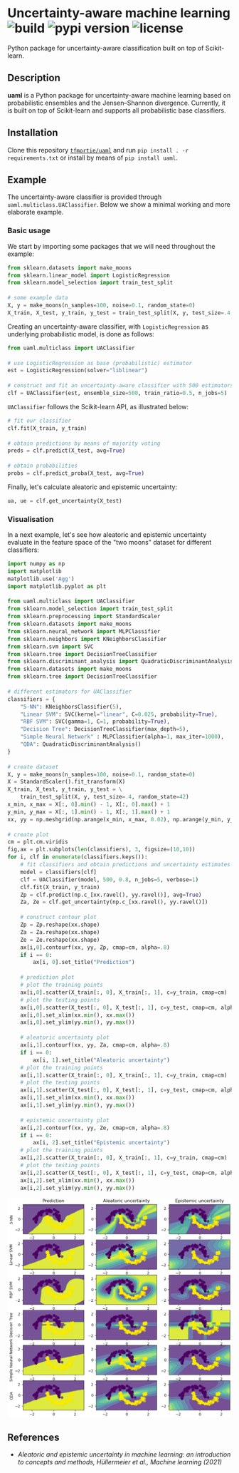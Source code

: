 # Uncertainty-aware machine learning ![build](https://github.com/tfmortie/uaml/actions/workflows/build.yml/badge.svg?branch=master) ![pypi version](https://badge.fury.io/py/uaml.svg) ![license](https://img.shields.io/github/license/tfmortie/uaml)

Python package for uncertainty-aware classification built on top of Scikit-learn. 

## Description

**uaml** is a Python package for uncertainty-aware machine learning based on probabilistic ensembles and the Jensen–Shannon divergence. Currently, it is built on top of Scikit-learn and supports all probabilistic base classifiers. 

## Installation

Clone this repository [`tfmortie/uaml`](https://github.com/tfmortie/uaml.git) and run `pip install . -r requirements.txt`
or install by means of `pip install uaml`.

## Example

The uncertainty-aware classifier is provided through `uaml.multiclass.UAClassifier`. Below we show a minimal working and more elaborate example.

### Basic usage

We start by importing some packages that we will need throughout the example:

```python
from sklearn.datasets import make_moons
from sklearn.linear_model import LogisticRegression
from sklearn.model_selection import train_test_split

# some example data
X, y = make_moons(n_samples=100, noise=0.1, random_state=0)
X_train, X_test, y_train, y_test = train_test_split(X, y, test_size=.4, random_state=42)
```

Creating an uncertainty-aware classifier, with `LogisticRegression` as underlying probabilistic model, is done as follows:

```python
from uaml.multiclass import UAClassifier

# use LogisticRegression as base (probabilistic) estimator
est = LogisticRegression(solver="liblinear")

# construct and fit an uncertainty-aware classifier with 500 estimators and parallelize over 5 cores 
clf = UAClassifier(est, ensemble_size=500, train_ratio=0.5, n_jobs=5)
```

`UAClassifier` follows the Scikit-learn API, as illustrated below: 

```python
# fit our classifier
clf.fit(X_train, y_train)

# obtain predictions by means of majority voting
preds = clf.predict(X_test, avg=True)

# obtain probabilities
probs = clf.predict_proba(X_test, avg=True) 
```
Finally, let's calculate aleatoric and epistemic uncertainty:

```python
ua, ue = clf.get_uncertainty(X_test)
```

### Visualisation

In a next example, let's see how aleatoric and epistemic uncertainty evaluate in the feature space of the "two moons" dataset for different classifiers:

```python
import numpy as np
import matplotlib
matplotlib.use('Agg')
import matplotlib.pyplot as plt

from uaml.multiclass import UAClassifier
from sklearn.model_selection import train_test_split
from sklearn.preprocessing import StandardScaler
from sklearn.datasets import make_moons
from sklearn.neural_network import MLPClassifier
from sklearn.neighbors import KNeighborsClassifier
from sklearn.svm import SVC
from sklearn.tree import DecisionTreeClassifier
from sklearn.discriminant_analysis import QuadraticDiscriminantAnalysis
from sklearn.datasets import make_moons
from sklearn.tree import DecisionTreeClassifier

# different estimators for UAClassifier
classifiers = {
    "5-NN": KNeighborsClassifier(5),
    "Linear SVM": SVC(kernel="linear", C=0.025, probability=True),
    "RBF SVM": SVC(gamma=1, C=1, probability=True),
    "Decision Tree": DecisionTreeClassifier(max_depth=5),
    "Simple Neural Network" : MLPClassifier(alpha=1, max_iter=1000),
    "QDA": QuadraticDiscriminantAnalysis()
}

# create dataset
X, y = make_moons(n_samples=100, noise=0.1, random_state=0)
X = StandardScaler().fit_transform(X)
X_train, X_test, y_train, y_test = \
    train_test_split(X, y, test_size=.4, random_state=42)
x_min, x_max = X[:, 0].min() - 1, X[:, 0].max() + 1
y_min, y_max = X[:, 1].min() - 1, X[:, 1].max() + 1
xx, yy = np.meshgrid(np.arange(x_min, x_max, 0.02), np.arange(y_min, y_max, 0.02))

# create plot
cm = plt.cm.viridis
fig,ax = plt.subplots(len(classifiers), 3, figsize=(10,10))
for i, clf in enumerate(classifiers.keys()):
    # fit classifiers and obtain predictions and uncertainty estimates
    model = classifiers[clf]
    clf = UAClassifier(model, 500, 0.8, n_jobs=5, verbose=1)
    clf.fit(X_train, y_train)
    Zp = clf.predict(np.c_[xx.ravel(), yy.ravel()], avg=True)
    Za, Ze = clf.get_uncertainty(np.c_[xx.ravel(), yy.ravel()])

    # construct contour plot
    Zp = Zp.reshape(xx.shape)
    Za = Za.reshape(xx.shape)
    Ze = Ze.reshape(xx.shape)
    ax[i,0].contourf(xx, yy, Zp, cmap=cm, alpha=.8)
    if i == 0:
        ax[i, 0].set_title("Prediction")

    # prediction plot
    # plot the training points
    ax[i,0].scatter(X_train[:, 0], X_train[:, 1], c=y_train, cmap=cm)
    # plot the testing points
    ax[i,0].scatter(X_test[:, 0], X_test[:, 1], c=y_test, cmap=cm, alpha=0.6)
    ax[i,0].set_xlim(xx.min(), xx.max())
    ax[i,0].set_ylim(yy.min(), yy.max())

    # aleatoric uncertainty plot
    ax[i,1].contourf(xx, yy, Za, cmap=cm, alpha=.8)
    if i == 0:
        ax[i, 1].set_title("Aleatoric uncertainty")
    # plot the training points
    ax[i,1].scatter(X_train[:, 0], X_train[:, 1], c=y_train, cmap=cm)
    # plot the testing points
    ax[i,1].scatter(X_test[:, 0], X_test[:, 1], c=y_test, cmap=cm, alpha=0.6)
    ax[i,1].set_xlim(xx.min(), xx.max())
    ax[i,1].set_ylim(yy.min(), yy.max())

    # epistemic uncertainty plot
    ax[i,2].contourf(xx, yy, Ze, cmap=cm, alpha=.8)
    if i == 0:
        ax[i, 2].set_title("Epistemic uncertainty")
    # plot the training points
    ax[i,2].scatter(X_train[:, 0], X_train[:, 1], c=y_train, cmap=cm)
    # plot the testing points
    ax[i,2].scatter(X_test[:, 0], X_test[:, 1], c=y_test, cmap=cm, alpha=0.6)
    ax[i,2].set_xlim(xx.min(), xx.max())
    ax[i,2].set_ylim(yy.min(), yy.max())
```

![Aleatoric and epistemic uncertainty in classification](uncertainty.png "Aleatoric and epistemic uncertainty")

## References

* _Aleatoric and epistemic uncertainty in machine learning: an introduction to concepts and methods, Hüllermeier et al., Machine learning (2021)_
